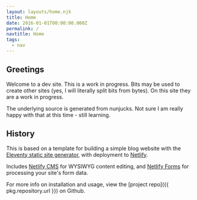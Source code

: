 ```yaml
---
layout: layouts/home.njk
title: Home
date: 2016-01-01T00:00:00.000Z
permalink: /
navtitle: Home
tags:
  - nav
---
```


## Greetings

Welcome to a dev site.  This is a work in progress.  Bits may be used
to create other sites (yes, I will literally split bits from bytes).
On this site they are a work in progress.

The underlying source is generated from nunjucks.  Not sure I am really happy
with that at this time - still learning.

## History

This is based on a template for building a simple blog website with the [Eleventy static site generator](https://www.11ty.io), with deployment to [Netlify](https://www.netlify.com).

Includes [Netlify CMS](https://www.netlifycms.org) for WYSIWYG content editing, and [Netlify Forms](https://www.netlify.com/docs/form-handling) for processing your site's form data.

For more info on installation and usage, view the [project repo]({{ pkg.repository.url }}) on Github.
